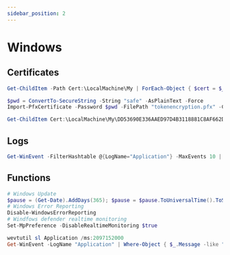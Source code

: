 ```yaml
---
sidebar_position: 2
---
```


# Windows

## Certificates

```powershell title='Get certificate data'
Get-ChildItem -Path Cert:\LocalMachine\My | ForEach-Object { $cert = $_; $keyType = if ($cert.HasPrivateKey) { $cert.PrivateKey.CspKeyContainerInfo.ProviderName } else { "No Private Key" }; [PSCustomObject]@{FriendlyName = $cert.FriendlyName; Subject = $cert.Subject; Thumbprint = $cert.Thumbprint; KeyType = $keyType } }
```

```powershell title='import a certificate'
$pwd = ConvertTo-SecureString -String "safe" -AsPlainText -Force
Import-PfxCertificate -Password $pwd -FilePath "tokenencryption.pfx" -CertStoreLocation Cert:\LocalMachine\My
```

```powershell title='Remove a Certifcate'
Get-ChildItem Cert:\LocalMachine\My\DD53690E336AAED97D4B3118881C8AF662DBF45E | Remove-Item
```

## Logs

```powershell title='Get detailed logs'
Get-WinEvent -FilterHashtable @{LogName="Application"} -MaxEvents 10 | Select-Object -Property *
```

## Functions

```powershell title='Disable annoying features'
# Windows Update
$pause = (Get-Date).AddDays(365); $pause = $pause.ToUniversalTime().ToString( "yyyy-MM-ddTHH:mm:ssZ" ); Set-ItemProperty -Path 'HKLM:\SOFTWARE\Microsoft\WindowsUpdate\UX\Settings' -Name 'PauseUpdatesExpiryTime' -Value $pause
# Windows Error Reporting
Disable-WindowsErrorReporting
# Windfows defender realtime monitoring
Set-MpPreference -DisableRealtimeMonitoring $true
```

```powershell title ='Awkward Debugging
wevtutil sl Application /ms:2097152000
Get-WinEvent -LogName "Application" | Where-Object { $_.Message -like "*GeoFence*" }
```